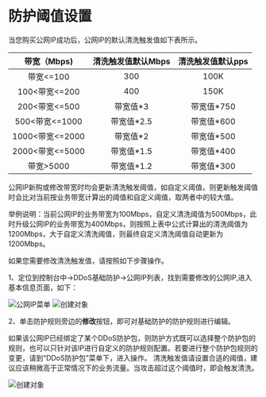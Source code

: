 # 防护阈值设置

当您购买公网IP成功后，公网IP的默认清洗触发值如下表所示。

|   带宽（Mbps)   | 清洗触发值默认Mbps | 清洗触发值默认pps |
| :-------------: | :----------------: | :---------------: |
|    带宽<=100    |        300         |       100K        |
|  100<带宽<=200  |        400         |       150K        |
|  200<带宽<=500  |      带宽值*3      |    带宽值*750     |
| 500<带宽<=1000  |     带宽值*2.5     |    带宽值*600     |
| 1000<带宽<=2000 |      带宽值*2      |    带宽值*500     |
| 2000<带宽<=5000 |     带宽值*1.5     |    带宽值*400     |
|    带宽>5000    |     带宽值*1.2     |    带宽值*300     |

公网IP新购或修改带宽时均会更新清洗触发阈值，如自定义阈值，则更新触发阈值时会比对当前按业务带宽计算出的阈值和自定义阈值，取两者中的较大值。

举例说明：当前公网IP的业务带宽为100Mbps，自定义清洗阈值为500Mbps，此时升级公网IP的业务带宽为400Mbps，则按照上表中公式计算出的清洗阈值为1200Mbps，大于自定义清洗阈值，则最终自定义清洗阈值自动更新为1200Mbps。

如果您需要修改清洗触发值，请按照如下步骤操作。

1、定位到控制台中->DDoS基础防护->公网IP列表，找到需要修改的公网IP,进入基本信息页面，如下：

![公网IP菜单](https://github.com/jdcloudcom/cn/blob/Anti-DDoS/image/Basic%20Anti-DDos/IP-list.png)
![创建对象](https://github.com/jdcloudcom/cn/blob/Anti-DDoS/image/Basic%20Anti-DDos/basic%20message.png)

2、单击防护规则旁边的**修改**按钮，即可对基础防护的防护规则进行编辑。

如果该公网IP已经绑定了某个DDoS防护包，则防护方式既可以选择整个防护包的规则，也可以只针对该IP进行自定义的防护规则配置。若要进行整个防护包规则的变更，请到“DDoS防护包”菜单下，进入操作。
清洗触发值请设置合适的阈值，建议应该稍微高于正常情况下的业务流量。当攻击超过这个阈值时，即会触发清洗。

![创建对象](https://github.com/jdcloudcom/cn/blob/Anti-DDoS/image/Basic%20Anti-DDos/protection-rules.png)

